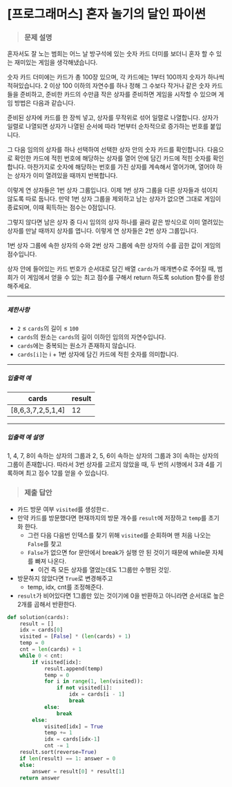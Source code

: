 # [프로그래머스] 혼자 놀기의 달인 파이썬

> ### 문제 설명

혼자서도 잘 노는 범희는 어느 날 방구석에 있는 숫자 카드 더미를 보더니 혼자 할 수 있는 재미있는 게임을 생각해냈습니다.

숫자 카드 더미에는 카드가 총 100장 있으며, 각 카드에는 1부터 100까지 숫자가 하나씩 적혀있습니다. 2 이상 100 이하의 자연수를 하나 정해 그 수보다 작거나 같은 숫자 카드들을 준비하고, 준비한 카드의 수만큼 작은 상자를 준비하면 게임을 시작할 수 있으며 게임 방법은 다음과 같습니다.

준비된 상자에 카드를 한 장씩 넣고, 상자를 무작위로 섞어 일렬로 나열합니다. 상자가 일렬로 나열되면 상자가 나열된 순서에 따라 1번부터 순차적으로 증가하는 번호를 붙입니다.

그 다음 임의의 상자를 하나 선택하여 선택한 상자 안의 숫자 카드를 확인합니다. 다음으로 확인한 카드에 적힌 번호에 해당하는 상자를 열어 안에 담긴 카드에 적힌 숫자를 확인합니다. 마찬가지로 숫자에 해당하는 번호를 가진 상자를 계속해서 열어가며, 열어야 하는 상자가 이미 열려있을 때까지 반복합니다.

이렇게 연 상자들은 1번 상자 그룹입니다. 이제 1번 상자 그룹을 다른 상자들과 섞이지 않도록 따로 둡니다. 만약 1번 상자 그룹을 제외하고 남는 상자가 없으면 그대로 게임이 종료되며, 이때 획득하는 점수는 0점입니다.

그렇지 않다면 남은 상자 중 다시 임의의 상자 하나를 골라 같은 방식으로 이미 열려있는 상자를 만날 때까지 상자를 엽니다. 이렇게 연 상자들은 2번 상자 그룹입니다.

1번 상자 그룹에 속한 상자의 수와 2번 상자 그룹에 속한 상자의 수를 곱한 값이 게임의 점수입니다.

상자 안에 들어있는 카드 번호가 순서대로 담긴 배열 `cards`가 매개변수로 주어질 때, 범희가 이 게임에서 얻을 수 있는 최고 점수를 구해서 return 하도록 solution 함수를 완성해주세요.

------

##### 제한사항

- `2` ≤ `cards`의 길이 ≤ `100`
- `cards`의 원소는 `cards`의 길이 이하인 임의의 자연수입니다.
- `cards`에는 중복되는 원소가 존재하지 않습니다.
- `cards[i]`는 i + 1번 상자에 담긴 카드에 적힌 숫자를 의미합니다.

------

##### 입출력 예

| cards             | result |
| ----------------- | ------ |
| [8,6,3,7,2,5,1,4] | 12     |

------

##### 입출력 예 설명

1, 4, 7, 8이 속하는 상자의 그룹과 2, 5, 6이 속하는 상자의 그룹과 3이 속하는 상자의 그룹이 존재합니다. 따라서 3번 상자를 고르지 않았을 때, 두 번의 시행에서 3과 4를 기록하며 최고 점수 12를 얻을 수 있습니다.

> ### 제출 답안

- 카드 방문 여부 `visited`를 생성한ㄷ.
- 만약 카드를 방문했다면 현재까지의 방문 개수를 `result`에 저장하고 `temp`를 초기화 한다.
  - 그런 다음 다음번 인덱스를 찾기 위해 `visited`를 순회하며 맨 처음 나오는 `False`를 찾고
  - `False`가 없으면 for 문안에서 break가 실행 안 된 것이기 때문에 while문 자체를 빠져 나온다.
    - 이건 즉 모든 상자를 열었는데도 1그룹만 수행된 것읻.
- 방문하지 않았다면 `True`로 변경해주고
  - temp, idx, cnt를 조정해준다.
- `result`가 비어있다면 1그룹만 있는 것이기에 0을 반환하고 아니라면 순서대로 높은  2개를 곱해서 반환한다.

```python
def solution(cards):
    result = []
    idx = cards[0]
    visited = [False] * (len(cards) + 1)
    temp = 0
    cnt = len(cards) + 1
    while 0 < cnt:
        if visited[idx]:
            result.append(temp)
            temp = 0
            for i in range(1, len(visited)):
                if not visited[i]:
                    idx = cards[i - 1]
                    break
            else:
                break
        else:
            visited[idx] = True
            temp += 1
            idx = cards[idx-1]
            cnt -= 1
    result.sort(reverse=True)
    if len(result) == 1: answer = 0
    else:
        answer = result[0] * result[1]
    return answer
```

